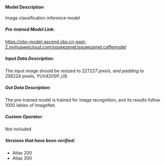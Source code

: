 #### Model Description
Image classification inference model

##### Pre-trained Model Link:
https://obs-model-ascend.obs.cn-east-2.myhuaweicloud.com/squeezenet/squeezenet.caffemodel

##### Input Data Description:
The input image should be resized to 227*227 pixels, and padding to 256*224 pixels, YUV420SP_U8.

##### Out Data Description:
The pre-trained model is trained for image recognition, and its results follow 1000 lables of ImageNet.

##### Custom Operator:
Not included

##### Versions that have been verified:
- Atlas 200
- Atlas 300
